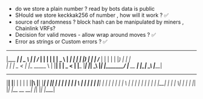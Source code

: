 
- do we store a plain number ? read by bots data is public  
- SHould we store keckkak256 of number , how will it work ? ✅
- source of randomness ? block hash can be manipulated by miners , Chainlink VRFs?
- Decision for valid moves - allow wrap around moves  ? ✅
- Error as strings or Custom errors  ? ✅




 _______   ___     ____      _ ____   __    __ 
|___ ___| |  _ \  | ____|   /_____ | |  |  |  | |  _ \  | ____|
   | |    | |_) | |  _|    /______   |  |  |  | | |_) | |  _|  
   | |    |  _ <  | |___   \_____ \  |  |__|  | |  _ <  | |___ 
  |___|   |_| \_\ |_____| |_______/  |__ __ __| |_| \_\ |_____|
 __     __   __    __   __       __   _______     
|__|   |__| |  |  |  | |__|\\   |__| |_______|
 | |___| |  |  |  |  |  | | \\  | |     | |
 | |___| |  |  |  |  |  | |  \\ | |     | |
 | |   | |  |  |__|  |  | |   \\| |     | |
 |_|   |_|  |__ __ __|  |_|     |_|    |____| 
